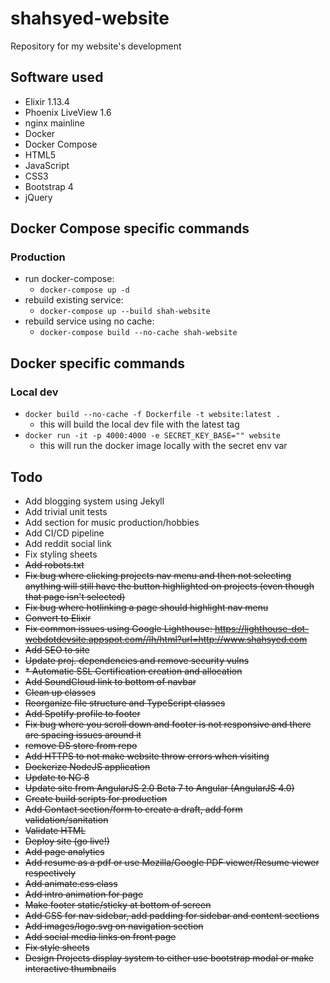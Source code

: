# shahsyed-website  
Repository for my website's development

## Software used  
* Elixir 1.13.4
* Phoenix LiveView 1.6
* nginx mainline
* Docker
* Docker Compose
* HTML5
* JavaScript
* CSS3
* Bootstrap 4
* jQuery
  
## Docker Compose specific commands  
### Production
- run docker-compose:
  - `docker-compose up -d`
- rebuild existing service:
  - `docker-compose up --build shah-website`
- rebuild service using no cache:
  - `docker-compose build --no-cache shah-website`

## Docker specific commands  
### Local dev
- `docker build --no-cache -f Dockerfile -t website:latest .`
  - this will build the local dev file with the latest tag 
- `docker run -it -p 4000:4000 -e SECRET_KEY_BASE="" website`
  - this will run the docker image locally with the secret env var

## Todo
* Add blogging system using Jekyll
* Add trivial unit tests
* Add section for music production/hobbies
* Add CI/CD pipeline
* Add reddit social link
* Fix styling sheets
* ~~Add robots.txt~~
* ~~Fix bug where clicking projects nav menu and then not selecting anything will still have the button highlighted on projects (even though that page isn't selected)~~
* ~~Fix bug where hotlinking a page should highlight nav menu~~
* ~~Convert to Elixir~~
* ~~Fix common issues using Google Lighthouse: https://lighthouse-dot-webdotdevsite.appspot.com//lh/html?url=http://www.shahsyed.com~~
* ~~Add SEO to site~~
* ~~Update proj. dependencies and remove security vulns~~
* ~~* Automatic SSL Certification creation and allocation~~
* ~~Add SoundCloud link to bottom of navbar~~
* ~~Clean up classes~~
* ~~Reorganize file structure and TypeScript classes~~  
* ~~Add Spotify profile to footer~~
* ~~Fix bug where you scroll down and footer is not responsive and there are spacing issues around it~~
* ~~remove DS store from repo~~
* ~~Add HTTPS to not make website throw errors when visiting~~
* ~~Dockerize NodeJS application~~
* ~~Update to NG 8~~
* ~~Update site from AngularJS 2.0 Beta 7 to Angular (AngularJS 4.0)~~
* ~~Create build scripts for production~~
* ~~Add Contact section/form to create a draft, add form validation/sanitation~~
* ~~Validate HTML~~  
* ~~Deploy site (go live!)~~  
* ~~Add page analytics~~  
* ~~Add resume as a pdf or use Mozilla/Google PDF viewer/Resume viewer respectively~~  
* ~~Add animate.css class~~  
* ~~Add intro animation for page~~  
* ~~Make footer static/sticky at bottom of screen~~  
* ~~Add CSS for nav sidebar, add padding for sidebar and content sections~~  
* ~~Add images/logo.svg on navigation section~~  
* ~~Add social media links on front page~~  
* ~~Fix style sheets~~  
* ~~Design Projects display system to either use bootstrap modal or make interactive thumbnails~~  
